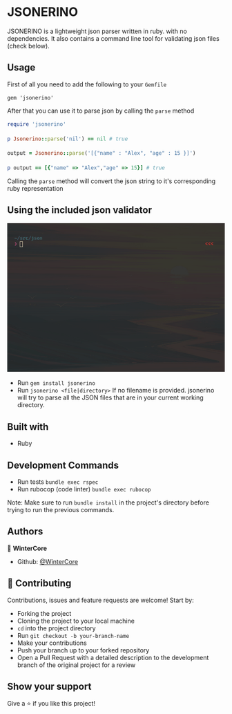 # JSONERINO

JSONERINO is a lightweight json parser written in ruby. with no dependencies. It also contains a command line tool for validating json files (check below).

## Usage

First of all you need to add the following to your `Gemfile`
```
gem 'jsonerino'
```

After that you can use it to parse json by calling the `parse` method

```ruby
require 'jsonerino'

p Jsonerino::parse('nil') == nil # true

output = Jsonerino::parse('[{"name" : "Alex", "age" : 15 }]')

p output == [{"name" => "Alex","age" => 15}] # true

```

Calling the `parse` method will convert the json string to it's corresponding ruby representation

## Using the included json validator

![CLI DEMO](cli-demo.gif)

- Run `gem install jsonerino`
- Run `jsonerino <file|directory>`
    If no filename is provided. jsonerino will try to parse all the JSON files that are in your current working directory.


## Built with

- Ruby

## Development Commands

- Run tests `bundle exec rspec`
- Run rubocop (code linter) `bundle exec rubocop`

Note: Make sure to run `bundle install` in the project's directory before trying to run the previous commands.

## Authors

👤  **WinterCore**

- Github: [@WinterCore](https://github.com/WinterCore)

## 🤝  Contributing

Contributions, issues and feature requests are welcome! Start by:

- Forking the project
- Cloning the project to your local machine
- `cd` into the project directory
- Run `git checkout -b your-branch-name`
- Make your contributions
- Push your branch up to your forked repository
- Open a Pull Request with a detailed description to the development branch of the original project for a review

## Show your support

Give a ⭐️  if you like this project!
